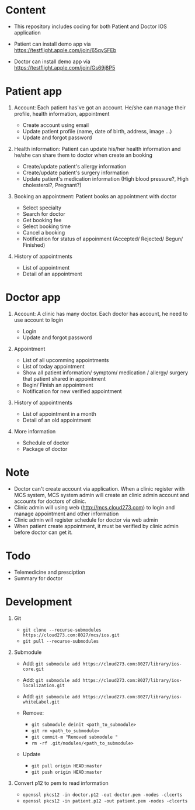 # Content

- This repository includes coding for both Patient and Doctor IOS application

- Patient can install demo app via https://testflight.apple.com/join/65qySFEb

- Doctor can install demo app via https://testflight.apple.com/join/Gs69j8P5


# Patient app

1. Account: Each patient has've got an account. He/she can manage their profile, health information, appointment
    - Create account using email
    - Update patient profile (name, date of birth, address, image ...)
    - Update and forgot password
    
2. Health information: Patient can update his/her health information and he/she can share them to doctor when create an booking
    - Create/update patient's allergy information
    - Create/update patient's surgery information
    - Update patient's medication information (High blood pressure?, High cholesterol?, Pregnant?)
    
3. Booking an appointment: Patient books an appointment with doctor
    - Select specialty
    - Search for doctor
    - Get booking fee
    - Select booking time
    - Cancel a booking
    - Notification for status of appoinment (Accepted/ Rejected/ Begun/ Finished)
    
4. History of appointments
    - List of appointment
    - Detail of an appointment


# Doctor app

1. Account: A clinic has many doctor. Each doctor has account, he need to use account to login
    - Login
    - Update and forgot password

2. Appointment
    - List of all upcomming appointments
    - List of today appointment
    - Show all patient information/ symptom/ medication / allergy/ surgery that patient shared in appointment
    - Begin/ Finish an appointment
    - Notification for new verified appointment
    
3. History of appointments
    - List of appointment in a month
    - Detail of an old appointment
    
4. More information
    - Schedule of doctor
    - Package of doctor
    
    
# Note

- Doctor can't create account via application. When a clinic register with MCS system, MCS system admin will create an clinic admin account and accounts for doctors of clinic.
- Clinic admin will using web (http://mcs.cloud273.com) to login and manage appointment and other information
- Clinic admin will register schedule for doctor via web admin
- When patient create appointment, it must be verified by clinic admin before doctor can get it.


# Todo

- Telemedicine and presciption
- Summary for doctor


# Development

1. Git

    + `git clone --recurse-submodules https://cloud273.com:8027/mcs/ios.git`
    + `git pull --recurse-submodules`
    
2. Submodule

    + Add:  `git submodule add https://cloud273.com:8027/library/ios-core.git`
    + Add:  `git submodule add https://cloud273.com:8027/library/ios-localization.git`
    + Add:  `git submodule add https://cloud273.com:8027/library/ios-whiteLabel.git`
    
    +  Remove: 
        - `git submodule deinit <path_to_submodule>`
        - `git rm <path_to_submodule>`
        - `git commit-m "Removed submodule "`
        - `rm -rf .git/modules/<path_to_submodule>`

    + Update
        - `git pull origin HEAD:master`
        - `git push origin HEAD:master`


2. Convert p12 to pem to read information

    + `openssl pkcs12 -in doctor.p12 -out doctor.pem -nodes -clcerts`
    + `openssl pkcs12 -in patient.p12 -out patient.pem -nodes -clcerts`

